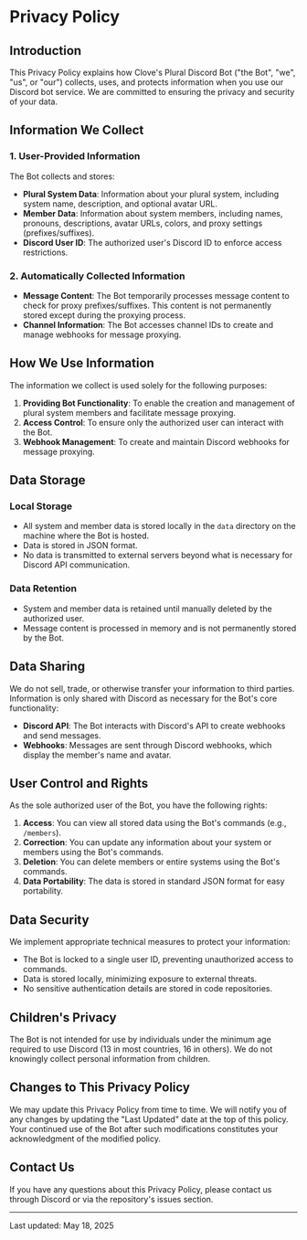 # Privacy Policy

## Introduction

This Privacy Policy explains how Clove's Plural Discord Bot ("the Bot", "we", "us", or "our") collects, uses, and protects information when you use our Discord bot service. We are committed to ensuring the privacy and security of your data.

## Information We Collect

### 1. User-Provided Information

The Bot collects and stores:

- **Plural System Data**: Information about your plural system, including system name, description, and optional avatar URL.
- **Member Data**: Information about system members, including names, pronouns, descriptions, avatar URLs, colors, and proxy settings (prefixes/suffixes).
- **Discord User ID**: The authorized user's Discord ID to enforce access restrictions.

### 2. Automatically Collected Information

- **Message Content**: The Bot temporarily processes message content to check for proxy prefixes/suffixes. This content is not permanently stored except during the proxying process.
- **Channel Information**: The Bot accesses channel IDs to create and manage webhooks for message proxying.

## How We Use Information

The information we collect is used solely for the following purposes:

1. **Providing Bot Functionality**: To enable the creation and management of plural system members and facilitate message proxying.
2. **Access Control**: To ensure only the authorized user can interact with the Bot.
3. **Webhook Management**: To create and maintain Discord webhooks for message proxying.

## Data Storage

### Local Storage

- All system and member data is stored locally in the `data` directory on the machine where the Bot is hosted.
- Data is stored in JSON format.
- No data is transmitted to external servers beyond what is necessary for Discord API communication.

### Data Retention

- System and member data is retained until manually deleted by the authorized user.
- Message content is processed in memory and is not permanently stored by the Bot.

## Data Sharing

We do not sell, trade, or otherwise transfer your information to third parties. Information is only shared with Discord as necessary for the Bot's core functionality:

- **Discord API**: The Bot interacts with Discord's API to create webhooks and send messages.
- **Webhooks**: Messages are sent through Discord webhooks, which display the member's name and avatar.

## User Control and Rights

As the sole authorized user of the Bot, you have the following rights:

1. **Access**: You can view all stored data using the Bot's commands (e.g., `/members`).
2. **Correction**: You can update any information about your system or members using the Bot's commands.
3. **Deletion**: You can delete members or entire systems using the Bot's commands.
4. **Data Portability**: The data is stored in standard JSON format for easy portability.

## Data Security

We implement appropriate technical measures to protect your information:

- The Bot is locked to a single user ID, preventing unauthorized access to commands.
- Data is stored locally, minimizing exposure to external threats.
- No sensitive authentication details are stored in code repositories.

## Children's Privacy

The Bot is not intended for use by individuals under the minimum age required to use Discord (13 in most countries, 16 in others). We do not knowingly collect personal information from children.

## Changes to This Privacy Policy

We may update this Privacy Policy from time to time. We will notify you of any changes by updating the "Last Updated" date at the top of this policy. Your continued use of the Bot after such modifications constitutes your acknowledgment of the modified policy.

## Contact Us

If you have any questions about this Privacy Policy, please contact us through Discord or via the repository's issues section.

---

Last updated: May 18, 2025